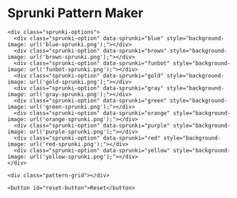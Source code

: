 <!DOCTYPE html>
<html>
<head>
  <title>Sprunki Pattern Maker</title>
  <link rel="stylesheet" href="style.css">
</head>
<body>
  <div class="container">
    <h1>Sprunki Pattern Maker</h1>

    <div class="sprunki-options">
      <div class="sprunki-option" data-sprunki="blue" style="background-image: url('blue-sprunki.png');"></div>
      <div class="sprunki-option" data-sprunki="brown" style="background-image: url('brown-sprunki.png');"></div>
      <div class="sprunki-option" data-sprunki="funbot" style="background-image: url('funbot-sprunki.png');"></div>
      <div class="sprunki-option" data-sprunki="gold" style="background-image: url('gold-sprunki.png');"></div>
      <div class="sprunki-option" data-sprunki="gray" style="background-image: url('gray-sprunki.png');"></div>
      <div class="sprunki-option" data-sprunki="green" style="background-image: url('green-sprunki.png');"></div>
      <div class="sprunki-option" data-sprunki="orange" style="background-image: url('orange-sprunki.png');"></div>
      <div class="sprunki-option" data-sprunki="purple" style="background-image: url('purple-sprunki.png');"></div>
      <div class="sprunki-option" data-sprunki="red" style="background-image: url('red-sprunki.png');"></div>
      <div class="sprunki-option" data-sprunki="yellow" style="background-image: url('yellow-sprunki.png');"></div>
    </div>

    <div class="pattern-grid"></div>

    <button id="reset-button">Reset</button>
  </div>

  <script src="script.js"></script>
</body>
</html>
